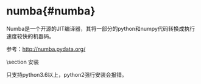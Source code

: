 numba{#numba}
=============

Numba是一个开源的JIT编译器，其将一部分的python和numpy代码转换成执行速度较快的机器码。

参考：http://numba.pydata.org/

\section 安装

只支持python3.6以上，python2强行安装会报错。